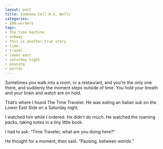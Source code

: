 ```yaml
---
layout: post
title: Someone tell H.G. Wells
categories:
- 100-worders
tags:
- the time machine
- subway
- this is another true story
- time
- travel
- lower east
- saturday night
- pausing
- worlds
---
```

Sometimes you walk into a room, or a restaurant, and you’re the only one there, and suddenly the moment steps outside of time. You hold your breath and your brain and watch are on hold.

That’s where I found The Time Traveler. He was eating an Italian sub on the Lower East Side on a Saturday night.

I watched him while I ordered. He didn’t do much. He watched the roaming packs, taking notes in a tiny little book.

I had to ask. “Time Traveler, what are you doing here?”

He thought for a moment, then said. “Pausing, between worlds.”
